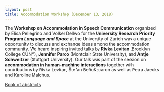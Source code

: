 ```yaml
---
layout: post
title: Accommodation Workshop (December 13, 2018)
---
```


The <strong>Workshop on Accommodation in Speech Communication</strong> organized by Elisa Pellegrino and Volker Dellwo for the <strong>University Research Priority Program <em>Language and Space</em></strong> at the University of Zurich was a unique opportunity to discuss and exchange ideas among the accommodation community. We heard inspiring invited talks by <strong>Rivka Levitan</strong> (Brooklyn College CUNY), <strong>Jennifer Pardo</strong> (Montclair State University), and <strong>Antje Schweitzer</strong> (Stuttgart University). 
Our talk was part of the session on <strong>accommodation in human-machine interactions</strong> together with contributions by Rivka Levitan, &Scaron;tefan Be&#328;u&scaron as well as Petra Jaecks and Karoline Malchus.

<a href="https://www.spur.uzh.ch/dam/jcr:17633c54-f8cf-4263-af3d-d0f0db1c89ad/Booklet%20Abstracts%20WS%20Accommodation%20Dec%202018.pdf" 
target="_blank" rel="noopener">Book of abstracts</a>
